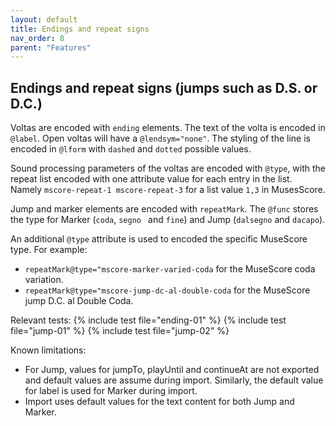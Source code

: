 ```yaml
---
layout: default
title: Endings and repeat signs
nav_order: 8
parent: "Features"
---
```


## Endings and repeat signs (jumps such as D.S. or D.C.)

Voltas are encoded with `ending` elements. The text of the volta is encoded in `@label`. Open voltas will have a `@lendsym="none"`. The styling of the line is encoded in `@lform` with `dashed` and `dotted` possible values.

Sound processing parameters of the voltas are encoded with `@type`, with the repeat list encoded with one attribute value for each entry in the list. Namely `mscore-repeat-1 mscore-repeat-3` for a list value `1,3` in MusesScore.

Jump and marker elements are encoded with `repeatMark`. The `@func` stores the type for Marker (`coda`, `segno ` and `fine`) and Jump (`dalsegno` and `dacapo`).

An additional `@type` attribute is used to encoded the specific MuseScore type. For example:
* `repeatMark@type="mscore-marker-varied-coda` for the MuseScore coda variation.
* `repeatMark@type="mscore-jump-dc-al-double-coda` for the MuseScore jump D.C. al Double Coda.

Relevant tests:
{% include test file="ending-01" %}
{% include test file="jump-01" %}
{% include test file="jump-02" %}

Known limitations:
* For Jump, values for jumpTo, playUntil and continueAt are not exported and default values are assume during import. Similarly, the default value for label is used for Marker during import.
* Import uses default values for the text content for both Jump and Marker.